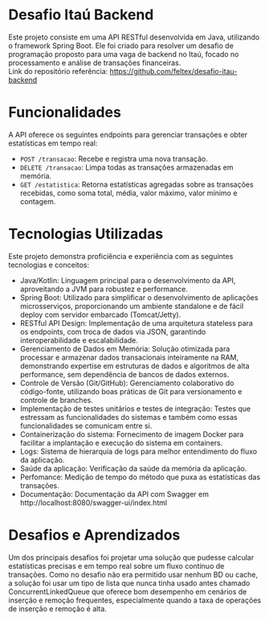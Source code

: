 # Desafio Itaú Backend
Este projeto consiste em uma API RESTful desenvolvida em Java, utilizando o framework Spring Boot. Ele foi criado para resolver um desafio de programação proposto para uma vaga de backend no Itaú, focado no processamento e análise de transações financeiras.
<br>Link do repositório referência: https://github.com/feltex/desafio-itau-backend

# Funcionalidades
A API oferece os seguintes endpoints para gerenciar transações e obter estatísticas em tempo real:

* `POST /transacao`: Recebe e registra uma nova transação.
* `DELETE /transacao`: Limpa todas as transações armazenadas em memória.
* `GET /estatistica`: Retorna estatísticas agregadas sobre as transações recebidas, como soma total, média, valor máximo, valor mínimo e contagem.

# Tecnologias Utilizadas
Este projeto demonstra proficiência e experiência com as seguintes tecnologias e conceitos:

* Java/Kotlin: Linguagem principal para o desenvolvimento da API, aproveitando a JVM para robustez e performance.
* Spring Boot: Utilizado para simplificar o desenvolvimento de aplicações microsserviços, proporcionando um ambiente standalone e de fácil deploy com servidor embarcado (Tomcat/Jetty).
* RESTful API Design: Implementação de uma arquitetura stateless para os endpoints, com troca de dados via JSON, garantindo interoperabilidade e escalabilidade.
* Gerenciamento de Dados em Memória: Solução otimizada para processar e armazenar dados transacionais inteiramente na RAM, demonstrando expertise em estruturas de dados e algoritmos de alta performance, sem dependência de bancos de dados externos.
* Controle de Versão (Git/GitHub): Gerenciamento colaborativo do código-fonte, utilizando boas práticas de Git para versionamento e controle de branches.
* Implementação de testes unitários e testes de integração: Testes que estressam as funcionalidades do sistemas e também como essas funcionalidades se comunicam entre si.
* Containerização do sistema: Fornecimento de imagem Docker para facilitar a implantação e execução do sistema em containers.
* Logs: Sistema de hierarquia de logs para melhor entendimento do fluxo da aplicação.
* Saúde da aplicação: Verificação da saúde da memória da aplicação.
* Perfomance: Medição de tempo do método que puxa as estatísticas das transações.
* Documentação: Documentação da API com Swagger em http://localhost:8080/swagger-ui/index.html

# Desafios e Aprendizados
Um dos principais desafios foi projetar uma solução que pudesse calcular estatísticas precisas e em tempo real sobre um fluxo contínuo de transações. Como no desafio não era permitido usar nenhum BD ou cache, a solução foi usar um tipo de lista que nunca tinha usado antes chamado ConcurrentLinkedQueue
que oferece bom desempenho em cenários de inserção e remoção frequentes, especialmente quando a taxa de operações de inserção e remoção é alta.
